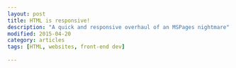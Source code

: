```yaml
---
layout: post
title: HTML is responsive!
description: "A quick and responsive overhaul of an MSPages nightmare"
modified: 2015-04-20
category: articles
tags: [HTML, websites, front-end dev]
 
---
```


